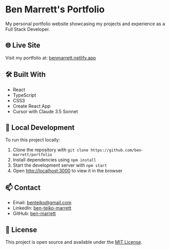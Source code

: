 # Ben Marrett's Portfolio

My personal portfolio website showcasing my projects and experience as a Full Stack Developer.

## 🌐 Live Site

Visit my portfolio at: [benmarrett.netlify.app](https://benmarrett.netlify.app)

## 🛠 Built With

- React
- TypeScript
- CSS3
- Create React App
- Cursor with Claude 3.5 Sonnet

## 🚀 Local Development

To run this project locally:

1. Clone the repository with `git clone https://github.com/ben-marrett/portfolio`
2. Install dependencies using `npm install`
3. Start the development server with `npm start`
4. Open [http://localhost:3000](http://localhost:3000) to view it in the browser

## 📫 Contact

- Email: benteiko@gmail.com
- LinkedIn: [ben-teiko-marrett](https://linkedin.com/in/ben-teiko-marrett/)
- GitHub: [ben-marrett](https://github.com/ben-marrett)

## 📄 License

This project is open source and available under the [MIT License](LICENSE).